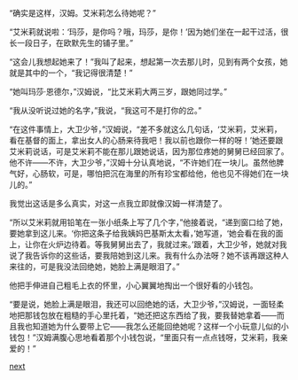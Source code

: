 
“确实是这样，汉姆。艾米莉怎么待她呢？”

“艾米莉就说啦：‘玛莎，是你吗？哦，玛莎，是你！’因为她们坐在一起干过活，很长一段日子，在欧默先生的铺子里。”

“这会儿我想起她来了！”我叫了起来，想起第一次去那儿时，见到有两个女孩，她就是其中的一个，“我记得很清楚！”

“她叫玛莎·恩德尔，”汉姆说，“比艾米莉大两三岁，跟她同过学。”

“我从没听说过她的名字，”我说，“我这可不是打你的岔。”

“在这件事情上，大卫少爷，”汉姆说，“差不多就这么几句话，‘艾米莉，艾米莉，看在基督的面上，拿出女人的心肠来待我吧！我以前也跟你一样的呀！’她还要跟艾米莉说话，可是艾米莉不能在那儿跟她说话，因为那位疼她的舅舅已经回家了。他不许——不许，大卫少爷，”汉姆十分认真地说，“不许她们在一块儿。虽然他脾气好，心肠软，可是，哪怕把沉在海里的所有珍宝都给他，他也见不得她们在一块儿的。”

我觉出这话是多么真实，对这一点我立即就像汉姆一样清楚了。

“所以艾米莉就用铅笔在一张小纸条上写了几个字，”他接着说，“递到窗口给了她，要她拿到这儿来。‘你把这条子给我姨妈巴基斯太太看，’她写道，‘她会看在我的面上，让你在火炉边待着。等我舅舅出去了，我就过来。’跟着，大卫少爷，她就对我说了我告诉你的这些话，要我陪她到这儿来。我有什么办法呀？她不该再跟这种人来往的，可是我没法回绝她，她脸上满是眼泪了。”

他把手伸进自己粗毛上衣的怀里，小心翼翼地掏出一个很好看的小钱包。

“要是说，她脸上满是眼泪，我还可以回绝她的话，大卫少爷，”汉姆说，一面轻柔地把那钱包放在粗糙的手心里托着，“她还把这东西给了我，要我替她拿着——而且我也知道她为什么要带上它——我怎么还能回绝她呢？这样一个小玩意儿似的小钱包！”汉姆满腹心思地看着那个小钱包说，“里面只有一点点钱呀，艾米莉，我亲爱的！”

[next](page304.md)